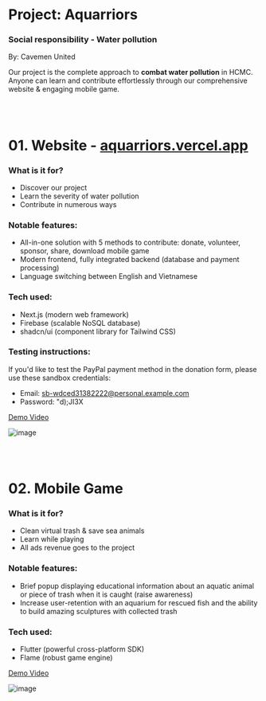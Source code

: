 # Project: Aquarriors
### Social responsibility - Water pollution

By: Cavemen United

Our project is the complete approach to **combat water pollution** in HCMC.
Anyone can learn and contribute effortlessly through our comprehensive website & engaging mobile game.

<br></br>

# 01. Website - [aquarriors.vercel.app](aquarriors.vercel.app)

### What is it for?
- Discover our project
- Learn the severity of water pollution
- Contribute in numerous ways

### Notable features:
- All-in-one solution with 5 methods to contribute: donate, volunteer, sponsor, share, download mobile game
- Modern frontend, fully integrated backend (database and payment processing)
- Language switching between English and Vietnamese

### Tech used:
- Next.js (modern web framework)
- Firebase (scalable NoSQL database)
- shadcn/ui (component library for Tailwind CSS)

### Testing instructions:
If you'd like to test the PayPal payment method in the donation form, please use these sandbox credentials:
- Email: sb-wdced31382222@personal.example.com
- Password: "d);JI3X

[Demo Video](https://youtu.be/_X8dFpJQaHc)

![image](https://github.com/lengvietcuong/aquarriors/assets/83921915/6e984bcf-9b94-4a7b-bb3e-16a73f11d85a)

<br></br>

# 02. Mobile Game

### What is it for?
- Clean virtual trash & save sea animals
- Learn while playing
- All ads revenue goes to the project

### Notable features:
- Brief popup displaying educational information about an aquatic animal or piece of trash when it is caught (raise awareness)
- Increase user-retention with an aquarium for rescued fish and the ability to build amazing sculptures with collected trash

### Tech used:
- Flutter (powerful cross-platform SDK)
- Flame (robust game engine)

[Demo Video](https://www.youtube.com/watch?v=58o6-ZPYeJc)

![image](https://github.com/lengvietcuong/aquarriors/assets/83921915/2461ceb3-09ae-4738-9d61-2759288d1eb9)